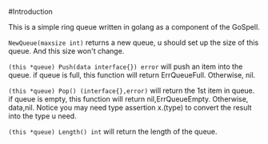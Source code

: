 #Introduction

This is a simple ring queue written in golang as a component of the GoSpell.

`NewQueue(maxsize int)` returns a new queue, u should set up the size of this queue. And this size won't change.

`(this *queue) Push(data interface{}) error` will push an item into the queue. if queue is full, this function will return ErrQueueFull. Otherwise, nil.

`(this *queue) Pop() (interface{},error)` will return the 1st item in queue. if queue is empty, this function will return nil,ErrQueueEmpty. Otherwise, data,nil. Notice you may need type assertion x.(type) to convert the result into the type u need.

`(this *queue) Length() int` will return the length of the queue.